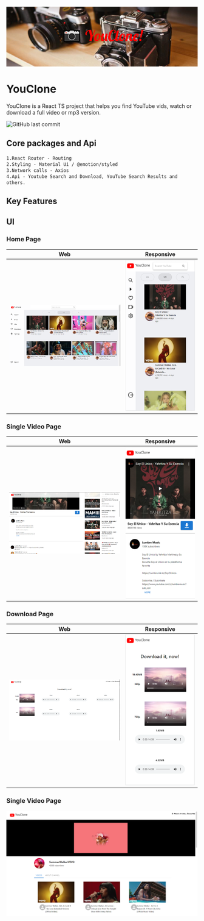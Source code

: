 
![](public/Header.png) 

 
# YouClone 
 
YouClone is a React TS project that helps you find YouTube vids, watch or download a full video or mp3 version.

![GitHub last commit](https://img.shields.io/github/last-commit/vladio71/YouClone)

 

 ## Core packages and Api
    1.React Router - Routing
    2.Styling - Material Ui / @emotion/styled
    3.Network calls - Axios
    4.Api - Youtube Search and Download, YouTube Search Results and others.

 ## Key Features


## UI
### Home Page
Web            |  Responsive
:-------------------------:|:-------------------------:
![](public/YouTube.png)  |  ![](public/HomeResponsive.png)

### Single Video Page
 Web            |  Responsive
:-------------------------:|:-------------------------:
![](public/SongleVid.png)  |  ![](public/resposiveYouLarger.png)
### Download Page
 Web            |  Responsive
:-------------------------:|:-------------------------:
![](public/DownloadPage.png)  |  ![](public/DownloadResponsive.png)
### Single Video Page
![](public/ChannelPage.png)   

